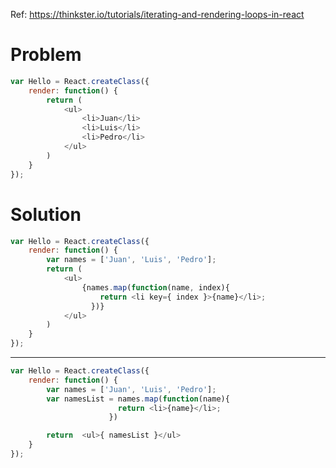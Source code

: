 <!-- TITLE: Iterating & Rendering with Loops in React components  -->



Ref: https://thinkster.io/tutorials/iterating-and-rendering-loops-in-react
# Problem


```javascript
var Hello = React.createClass({
    render: function() {
        return (
            <ul>
                <li>Juan</li>
                <li>Luis</li>
                <li>Pedro</li>
            </ul>
        )
    }
});
```


# Solution


```javascript
var Hello = React.createClass({
    render: function() {
        var names = ['Juan', 'Luis', 'Pedro'];
        return (
            <ul>
                {names.map(function(name, index){
                    return <li key={ index }>{name}</li>;
                  })}
            </ul>
        )
    }
});
```


---

```javascript
var Hello = React.createClass({
    render: function() {
        var names = ['Juan', 'Luis', 'Pedro'];
        var namesList = names.map(function(name){
                        return <li>{name}</li>;
                      })

        return  <ul>{ namesList }</ul>
    }
});
```

